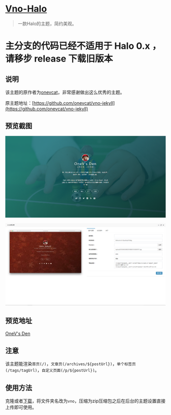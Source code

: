 <h1><a href="#" target="_blank">Vno-Halo</a></h1>

> 一款Halo的主题，简约美观。

# 主分支的代码已经不适用于 Halo 0.x ，请移步 release 下载旧版本

## 说明

该主题的原作者为[onevcat](https://github.com/onevcat)，非常感谢做出这么优秀的主题。

原主题地址：[https://github.com/onevcat/vno-jekyll](https://github.com/onevcat/vno-jekyll)

## 预览截图

![](screenshots/index.png)

![](screenshots/option.png)

## 预览地址

[OneV's Den](https://onevcat.com/)

## 注意

该主题能渲染`首页(/)`，`文章页(/archives/${postUrl})`，`单个标签页(/tags/tagUrl)`，`自定义页面(/p/${postUrl})`。

## 使用方法

克隆或者[下载](https://github.com/halo-dev/vno-halo/releases)，将文件夹名改为`vno`，压缩为zip压缩包之后在后台的主题设置直接上传即可使用。


